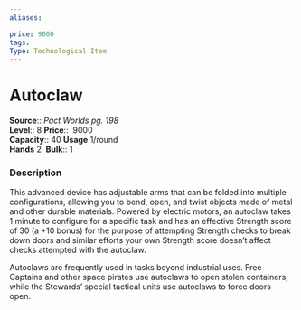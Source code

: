 ```yaml
---
aliases: 

price: 9000
tags: 
Type: Technological Item
---
```


# Autoclaw

**Source**:: _Pact Worlds pg. 198_  
**Level**:: 8
**Price**::  9000  
**Capacity**:: 40 **Usage** 1/round  
**Hands** 2 
**Bulk**:: 1

### Description

This advanced device has adjustable arms that can be folded into multiple configurations, allowing you to bend, open, and twist objects made of metal and other durable materials. Powered by electric motors, an autoclaw takes 1 minute to configure for a specific task and has an effective Strength score of 30 (a +10 bonus) for the purpose of attempting Strength checks to break down doors and similar efforts your own Strength score doesn’t affect checks attempted with the autoclaw.  
  
Autoclaws are frequently used in tasks beyond industrial uses. Free Captains and other space pirates use autoclaws to open stolen containers, while the Stewards’ special tactical units use autoclaws to force doors open.
